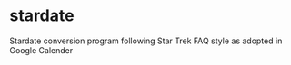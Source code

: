stardate
========

Stardate conversion program following Star Trek FAQ style as adopted in Google Calender
